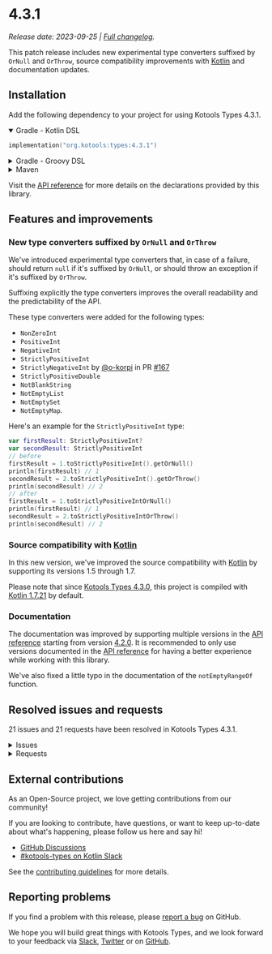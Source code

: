 <!--
    Copyright 2023 Loïc Lamarque.
    Use of this source code is governed by the MIT license.
-->

# 4.3.1

_Release date: 2023-09-25 | [Full changelog]._

This patch release includes new experimental type converters suffixed by
`OrNull` and `OrThrow`, source compatibility improvements with [Kotlin] and
documentation updates.

[full changelog]: https://github.com/kotools/types/blob/main/CHANGELOG.md#431
[kotlin]: https://kotlinlang.org

## Installation

Add the following dependency to your project for using Kotools Types 4.3.1.

<details open>
<summary>Gradle - Kotlin DSL</summary>

```kotlin
implementation("org.kotools:types:4.3.1")
```
</details>

<details>
<summary>Gradle - Groovy DSL</summary>

```groovy
implementation "org.kotools:types:4.3.1"
```
</details>

<details>
<summary>Maven</summary>

```xml
<dependencies>
    <dependency>
        <groupId>org.kotools</groupId>
        <artifactId>types</artifactId>
        <version>4.3.1</version>
    </dependency>
</dependencies>
```
</details>

Visit the [API reference] for more details on the declarations provided by this
library.

[api reference]: https://types.kotools.org

## Features and improvements

### New type converters suffixed by `OrNull` and `OrThrow`

We've introduced experimental type converters that, in case of a failure, should
return `null` if it's suffixed by `OrNull`, or should throw an exception if it's
suffixed by `OrThrow`.

Suffixing explicitly the type converters improves the overall readability and
the predictability of the API.

These type converters were added for the following types:

- `NonZeroInt`
- `PositiveInt`
- `NegativeInt`
- `StrictlyPositiveInt`
- `StrictlyNegativeInt` by [@o-korpi] in PR [#167]
- `StrictlyPositiveDouble`
- `NotBlankString`
- `NotEmptyList`
- `NotEmptySet`
- `NotEmptyMap`.

Here's an example for the `StrictlyPositiveInt` type:

```kotlin
var firstResult: StrictlyPositiveInt?
var secondResult: StrictlyPositiveInt
// before
firstResult = 1.toStrictlyPositiveInt().getOrNull()
println(firstResult) // 1
secondResult = 2.toStrictlyPositiveInt().getOrThrow()
println(secondResult) // 2
// after
firstResult = 1.toStrictlyPositiveIntOrNull()
println(firstResult) // 1
secondResult = 2.toStrictlyPositiveIntOrThrow()
println(secondResult) // 2
```

[@o-korpi]: https://github.com/o-korpi
[#167]: https://github.com/kotools/types/pull/167

### Source compatibility with [Kotlin]

In this new version, we've improved the source compatibility with [Kotlin] by
supporting its versions 1.5 through 1.7.

Please note that since [Kotools Types 4.3.0], this project is compiled with
[Kotlin 1.7.21] by default.

[Kotools Types 4.3.0]: https://github.com/kotools/types/releases/tag/4.3.0
[Kotlin 1.7.21]: https://github.com/JetBrains/kotlin/releases/tag/v1.7.21

### Documentation

The documentation was improved by supporting multiple versions in the
[API reference] starting from version [4.2.0].
It is recommended to only use versions documented in the [API reference] for
having a better experience while working with this library.

We've also fixed a little typo in the documentation of the `notEmptyRangeOf`
function.

[4.2.0]: https://github.com/kotools/types/releases/tag/4.2.0

## Resolved issues and requests

21 issues and 21 requests have been resolved in Kotools Types 4.3.1.

<details>
<summary>Issues</summary>

- [#84] - New `DeprecatedSinceKotoolsTypes` annotation.
- [#132] - New type converters suffixed by `OrNull` and `OrThrow` for
  `StrictlyPositiveDouble`.
- [#141] - New type converters suffixed by `OrNull` and `OrThrow` for
  `StrictlyPositiveInt`.
- [#149] - New type converters suffixed by `OrNull` and `OrThrow` for
  `StrictlyNegativeInt`.
- [#155] - New type converters suffixed by `OrNull` and `OrThrow` for
  `PositiveInt`.
- [#170] - Refactoring construction of `StrictlyNegativeInt`.
- [#171] - New type converters suffixed by `OrNull` and `OrThrow` for
  `NegativeInt`.
- [#173] - New type converters suffixed by `OrNull` and `OrThrow` for
  `NonZeroInt`.
- [#174] - New type converters suffixed by `OrNull` and `OrThrow` for
  `NotBlankString`.
- [#176] - New type converters suffixed by `OrNull` and `OrThrow` for
  `NotEmptyList`.
- [#177] - New `ExperimentalCollectionApi` annotation.
- [#178] - New type converters suffixed by `OrNull` and `OrThrow` for
  `NotEmptySet`.
- [#179] - New type converters suffixed by `OrNull` and `OrThrow` for
  `NotEmptyMap`.
- [#205] - API reference is deployed on every push.
- [#207] - Deploy API reference with SSH key.
- [#216] - Splitting tests in integration workflow.
- [#217] - Improving Gradle build script.
- [#218] - Release version 4.3.1.
- [#221] - Document types in README.
- [#237] - Secure API reference deployments.
- [#244] - Restoring project structure.

[#84]: https://github.com/kotools/types/issues/84
[#132]: https://github.com/kotools/types/issues/132
[#141]: https://github.com/kotools/types/issues/141
[#149]: https://github.com/kotools/types/issues/149
[#155]: https://github.com/kotools/types/issues/155
[#170]: https://github.com/kotools/types/issues/170
[#171]: https://github.com/kotools/types/issues/171
[#173]: https://github.com/kotools/types/issues/173
[#174]: https://github.com/kotools/types/issues/174
[#176]: https://github.com/kotools/types/issues/176
[#177]: https://github.com/kotools/types/issues/177
[#178]: https://github.com/kotools/types/issues/178
[#179]: https://github.com/kotools/types/issues/179
[#205]: https://github.com/kotools/types/issues/205
[#207]: https://github.com/kotools/types/issues/207
[#216]: https://github.com/kotools/types/issues/216
[#217]: https://github.com/kotools/types/issues/217
[#218]: https://github.com/kotools/types/issues/218
[#221]: https://github.com/kotools/types/issues/221
[#237]: https://github.com/kotools/types/issues/237
[#244]: https://github.com/kotools/types/issues/244
</details>

<details>
<summary>Requests</summary>

- [#164] - Add type converters suffixed by `OrNull` and `OrThrow` for
  `StrictlyPositiveInt`.
- [#167] by [@o-korpi] - Add type converters suffixed by `OrNull` and `OrThrow`
  for `StrictlyNegativeInt`.
- [#181] - Update construction of `StrictlyNegativeInt`.
- [#182] - Add type converters suffixed by `OrNull` and `OrThrow` for
  `NotBlankString`.
- [#183] - Add `ExperimentalCollectionApi` annotation.
- [#195] - Add `DeprecatedSinceKotoolsTypes` annotation.
- [#197] - Document pull requests in changelog.
- [#198] - Support multiple versions in API reference.
- [#199] - Extract versions from Gradle build script.
- [#201] - Fix version of `ExperimentalCollectionApi` annotation.
- [#202] - Fix version of type converters suffixed by `OrNull` and `OrThrow` for
  `StrictlyPositiveInt`.
- [#203] - Fix version of type converters suffixed by `OrNull` and `OrThrow` for
  `StrictlyNegativeInt`.
- [#204] - Fix version of type converters suffixed by `OrNull` and `OrThrow` for
  `NotBlankString`.
- [#206] - Move API references to a dedicated branch.
- [#208] - Enable API reference deployments with SSH key.
- [#210] - Support Kotlin 1.5 through 1.7 - v1.
- [#213] - Support Kotlin 1.5 through 1.7 - v2.
- [#222] - Fix documentation of `notEmptyRangeOf` function.
- [#233] - Add type converters suffixed by `OrNull` and `OrThrow` for
  `StrictlyPositiveDouble`.
- [#235] - Fix documentation of type converters suffixed by `OrNull` and
  `OrThrow` for `StrictlyPositiveDouble`.
- [#236] - Add type converters suffixed by `OrNull` and `OrThrow` for
  `PositiveInt`.

[#164]: https://github.com/kotools/types/pull/164
[#181]: https://github.com/kotools/types/pull/181
[#182]: https://github.com/kotools/types/pull/182
[#183]: https://github.com/kotools/types/pull/183
[#195]: https://github.com/kotools/types/pull/195
[#197]: https://github.com/kotools/types/pull/197
[#198]: https://github.com/kotools/types/pull/198
[#199]: https://github.com/kotools/types/pull/199
[#201]: https://github.com/kotools/types/pull/201
[#202]: https://github.com/kotools/types/pull/202
[#203]: https://github.com/kotools/types/pull/203
[#204]: https://github.com/kotools/types/pull/204
[#206]: https://github.com/kotools/types/pull/206
[#208]: https://github.com/kotools/types/pull/208
[#210]: https://github.com/kotools/types/pull/210
[#213]: https://github.com/kotools/types/pull/213
[#222]: https://github.com/kotools/types/pull/222
[#233]: https://github.com/kotools/types/pull/233
[#235]: https://github.com/kotools/types/pull/235
[#236]: https://github.com/kotools/types/pull/236
</details>

## External contributions

As an Open-Source project, we love getting contributions from our community!

If you are looking to contribute, have questions, or want to keep up-to-date
about what's happening, please follow us here and say hi!

- [GitHub Discussions]
- [#kotools-types on Kotlin Slack]

See the [contributing guidelines](/CONTRIBUTING.md) for more details.

[#kotools-types on Kotlin Slack]: https://kotlinlang.slack.com/archives/C05H0L1LD25
[gitHub discussions]: https://github.com/kotools/types/discussions

## Reporting problems

If you find a problem with this release, please [report a bug] on GitHub.

[report a bug]: https://github.com/kotools/types/issues/new?assignees=&labels=bug&projects=&template=bug-template.md&title=Bug

We hope you will build great things with Kotools Types, and we look forward to
your feedback via [Slack][#kotools-types on Kotlin Slack], [Twitter] or on
[GitHub].

[github]: https://github.com/kotools
[twitter]: https://twitter.com/KotoolsContact
